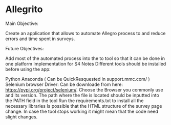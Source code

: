 # Allegrito

Main Objective:

Create an application that allows to automate Allegro process to and reduce errors and time spent in surveys.


Future Objectives:

Add most of the automated process into the to tool so that it can be done in one platform
Implementation for S4
 Notes
Different tools should be installed before using the app:

Python Anaconda ( Can be QuickResquested in support.mmc.com/ )
Selenium browser Driver: Can be downloade from here: https://pypi.org/project/selenium/. Choose the Browser you commonly use and its version. The path where the file is located should be inputted into the PATH field in the tool
Run the requirements.txt to install all the necessary libraries
Is possible that the HTML structure of the survey page change. In case the tool stops working it might mean that the code need slight changes.
